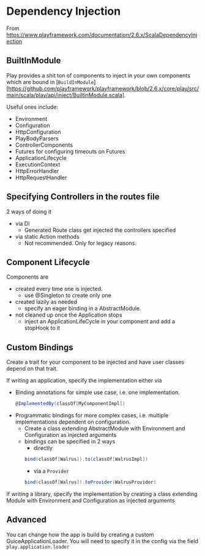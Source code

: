 # Dependency Injection

From https://www.playframework.com/documentation/2.6.x/ScalaDependencyInjection

## BuiltInModule

Play provides a shit ton of components to inject in your own components which are bound in [`BuildInModule`][https://github.com/playframework/playframework/blob/2.6.x/core/play/src/main/scala/play/api/inject/BuiltinModule.scala].

Useful ones include:
- Environment
- Configuration
- HttpConfiguration
- PlayBodyParsers
- ControllerComponents
- Futures for configuring timeouts on Futures
- ApplicationLifecycle
- ExecutionContext
- HttpErrorHandler
- HttpRequestHandler

## Specifying Controllers in the routes file

2 ways of doing it
- via DI
    - Generated Route class get injected the controllers specified
- via static Action methods
    - Not recommended. Only for legacy reasons.

## Component Lifecycle

Components are 
- created every time one is injected.
    - use @Singleton to create only one
- created lazily as needed
    - specify an eager binding in a AbstractModule.
- not cleaned up once the Application stops
    - inject an ApplicationLifeCycle in your component and add a stopHook to it

## Custom Bindings

Create a trait for your component to be injected and have user classes depend on that trait.

If writing an application, specify the implementation either via
- Binding annotations for simple use case, i.e. one implementation.
    ```scala
    @ImplementedBy(classOf[MyComponentImpl])
    ````
- Programmatic bindings for more complex cases, i.e. multiple implementations dependent on configuration.
    - Create a class extending AbstractModule with Environment and Configuration as injected arguments
    - bindings can be specified in 2 ways
        - directly
        ```scala
        bind(classOf[Walrus]).to(classOf[WalrusImpl])
        ```
        - via a `Provider`
        ```scala
        bind(classOf[Walrus]).toProvider(WalrusProvider)
        ```

If writing a library, specify the implementation by creating a class extending Module with Environment and Configuration as injected arguments

## Advanced

You can change how the app is build by creating a custom GuiceApplicationLoader. You will need to specify it in the config via the field `play.application.loader`